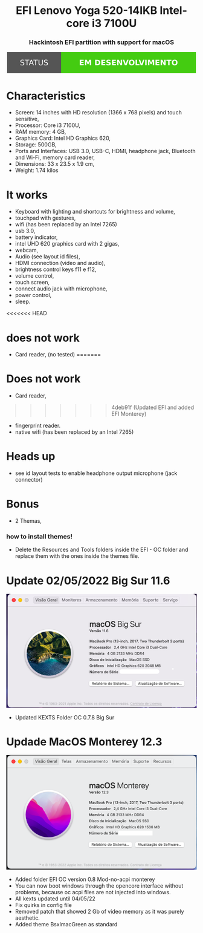 <h1 align="center"> EFI Lenovo Yoga 520-14IKB Intel-core i3 7100U </h1>
<h3 align="center"> Hackintosh EFI partition with support for macOS </h3>

<p align="center">
<img src="img/status.svg"/>
</p>

# Characteristics
- Screen: 14 inches with HD resolution (1366 x 768 pixels) and touch sensitive,
- Processor: Core i3 7100U,
- RAM memory: 4 GB,
- Graphics Card: Intel HD Graphics 620,
- Storage: 500GB,
- Ports and Interfaces: USB 3.0, USB-C, HDMI, headphone jack, Bluetooth and Wi-Fi, memory card reader,
- Dimensions: 33 x 23.5 x 1.9 cm,
- Weight: 1.74 kilos

# It works
* Keyboard with lighting and shortcuts for brightness and volume,
* touchpad with gestures,
* wifi (has been replaced by an Intel 7265)
* usb 3.0,
* battery indicator, 
* intel UHD 620 graphics card with 2 gigas,
* webcam,
* Audio (see layout id files),
* HDMI connection (video and audio),
* brightness control keys f11 e f12, 
* volume control, 
* touch screen, 
* connect audio jack with microphone, 
* power control,
* sleep.

<<<<<<< HEAD
# does not work
* Card reader, (no tested)
=======
# Does not work
* Card reader,
>>>>>>> 4deb91f (Updated EFI and added EFI Monterey)
* fingerprint reader.
* native wifi (has been replaced by an Intel 7265)

# Heads up
* see id layout tests to enable headphone output microphone (jack connector)

# Bonus
* 2 Themas, 

<h3>how to install themes!</h3>

* Delete the Resources and Tools folders inside the EFI - OC folder and replace them with the ones inside the themes file.

# Update 02/05/2022 Big Sur 11.6
<p align="center">
<img src="img/Big_Sur.png">
</p>

- Updated KEXTS Folder OC 0.7.8 Big Sur

# Updade MacOS Monterey 12.3

<p align="center">
<img src="img/Monterey.png">
</p>

- Added folder EFI OC version 0.8 Mod-no-acpi monterey 
- You can now boot windows through the opencore interface without problems, because oc acpi files are not injected into windows.
- All kexts updated until 04/05/22
- Fix quirks in config file
- Removed patch that showed 2 Gb of video memory as it was purely aesthetic.
- Added theme BsxImacGreen as standard


